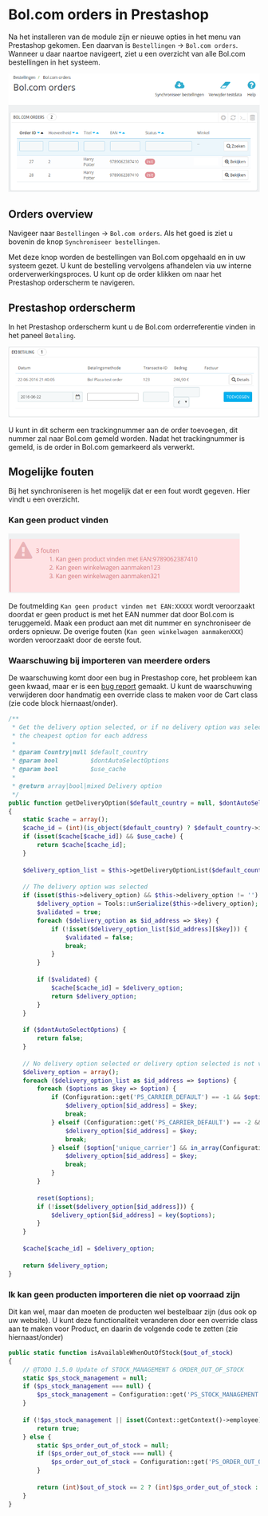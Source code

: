 # Bol.com orders in Prestashop
Na het installeren van de module zijn er nieuwe opties in het menu van Prestashop gekomen. Een daarvan is `Bestellingen` -> `Bol.com orders`. Wanneer u daar naartoe navigeert, ziet u een overzicht van alle Bol.com bestellingen in het systeem.

![Bol.com orders](../img/overview_orders.png)

## Orders overview
Navigeer naar `Bestellingen` -> `Bol.com orders`. Als het goed is ziet u bovenin de knop `Synchroniseer bestellingen`.

Met deze knop worden de bestellingen van Bol.com opgehaald en in uw systeem gezet. U kunt de bestelling vervolgens afhandelen via uw interne orderverwerkingsproces. U kunt op de order klikken om naar het Prestashop orderscherm te navigeren.

## Prestashop orderscherm
In het Prestashop orderscherm kunt u de Bol.com orderreferentie vinden in het paneel  `Betaling`.

![Orderreferentie](../img/overview_order_reference.png)

U kunt in dit scherm een trackingnummer aan de order toevoegen, dit nummer zal naar Bol.com gemeld worden. Nadat het trackingnummer is gemeld, is de order in Bol.com gemarkeerd als verwerkt.

## Mogelijke fouten
Bij het synchroniseren is het mogelijk dat er een fout wordt gegeven. Hier vindt u een overzicht.

### Kan geen product vinden
![Product niet bekend](../img/error_no_code.png)

De foutmelding `Kan geen product vinden met EAN:XXXXX` wordt veroorzaakt doordat er geen product is met het EAN nummer dat door Bol.com is teruggemeld. Maak een product aan met dit nummer en synchroniseer de orders opnieuw. De overige fouten (`Kan geen winkelwagen aanmakenXXX`) worden veroorzaakt door de eerste fout.

### Waarschuwing bij importeren van meerdere orders
De waarschuwing komt door een bug in Prestashop core, het probleem kan geen kwaad, maar er is een [bug report](http://forge.prestashop.com/browse/PSCSX-7858) gemaakt. U kunt de waarschuwing verwijderen door handmatig een override class te maken voor de Cart class (zie code block hiernaast/onder).

```php
/**
 * Get the delivery option selected, or if no delivery option was selected,
 * the cheapest option for each address
 *
 * @param Country|null $default_country
 * @param bool         $dontAutoSelectOptions
 * @param bool         $use_cache
 *
 * @return array|bool|mixed Delivery option
 */
public function getDeliveryOption($default_country = null, $dontAutoSelectOptions = false, $use_cache = true)
{
    static $cache = array();
    $cache_id = (int)(is_object($default_country) ? $default_country->id : 0).'-'.(int)$dontAutoSelectOptions.'-'.$this->id;
    if (isset($cache[$cache_id]) && $use_cache) {
        return $cache[$cache_id];
    }

    $delivery_option_list = $this->getDeliveryOptionList($default_country);

    // The delivery option was selected
    if (isset($this->delivery_option) && $this->delivery_option != '') {
        $delivery_option = Tools::unSerialize($this->delivery_option);
        $validated = true;
        foreach ($delivery_option as $id_address => $key) {
            if (!isset($delivery_option_list[$id_address][$key])) {
                $validated = false;
                break;
            }
        }

        if ($validated) {
            $cache[$cache_id] = $delivery_option;
            return $delivery_option;
        }
    }

    if ($dontAutoSelectOptions) {
        return false;
    }

    // No delivery option selected or delivery option selected is not valid, get the better for all options
    $delivery_option = array();
    foreach ($delivery_option_list as $id_address => $options) {
        foreach ($options as $key => $option) {
            if (Configuration::get('PS_CARRIER_DEFAULT') == -1 && $option['is_best_price']) {
                $delivery_option[$id_address] = $key;
                break;
            } elseif (Configuration::get('PS_CARRIER_DEFAULT') == -2 && $option['is_best_grade']) {
                $delivery_option[$id_address] = $key;
                break;
            } elseif ($option['unique_carrier'] && in_array(Configuration::get('PS_CARRIER_DEFAULT'), array_keys($option['carrier_list']))) {
                $delivery_option[$id_address] = $key;
                break;
            }
        }

        reset($options);
        if (!isset($delivery_option[$id_address])) {
            $delivery_option[$id_address] = key($options);
        }
    }

    $cache[$cache_id] = $delivery_option;

    return $delivery_option;
}
```


### Ik kan geen producten importeren die niet op voorraad zijn
Dit kan wel, maar dan moeten de producten wel bestelbaar zijn (dus ook op uw website). U kunt deze functionaliteit veranderen door een override class aan te maken voor Product, en daarin de volgende code te zetten (zie hiernaast/onder)

```php
public static function isAvailableWhenOutOfStock($out_of_stock)
{
    // @TODO 1.5.0 Update of STOCK_MANAGEMENT & ORDER_OUT_OF_STOCK
    static $ps_stock_management = null;
    if ($ps_stock_management === null) {
        $ps_stock_management = Configuration::get('PS_STOCK_MANAGEMENT');
    }

    if (!$ps_stock_management || isset(Context::getContext()->employee)) {
        return true;
    } else {
        static $ps_order_out_of_stock = null;
        if ($ps_order_out_of_stock === null) {
            $ps_order_out_of_stock = Configuration::get('PS_ORDER_OUT_OF_STOCK');
        }

        return (int)$out_of_stock == 2 ? (int)$ps_order_out_of_stock : (int)$out_of_stock;
    }
}
```
